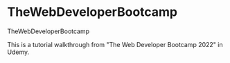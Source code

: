 # TheWebDeveloperBootcamp
TheWebDeveloperBootcamp

This is a tutorial walkthrough from "The Web Developer Bootcamp 2022" in Udemy.
